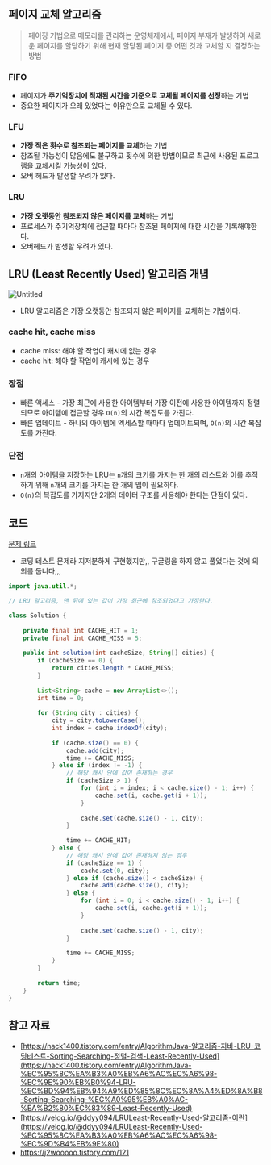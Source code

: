 ## 페이지 교체 알고리즘

> 페이징 기법으로 메모리를 관리하는 운영체제에서, 페이지 부재가 발생하여 새로운 페이지를 할당하기 위해 현재 할당된 페이지 중 어떤 것과 교체할 지 결정하는 방법
> 

### FIFO

- 페이지가 **주기억장치에 적재된 시간을 기준으로 교체될 페이지를 선정**하는 기법
- 중요한 페이지가 오래 있었다는 이유만으로 교체될 수 있다.

### LFU

- **가장 적은 횟수로 참조되는 페이지를 교체**하는 기법
- 참조될 가능성이 많음에도 불구하고 횟수에 의한 방법이므로 최근에 사용된 프로그램을 교체시킬 가능성이 있다.
- 오버 헤드가 발생할 우려가 있다.

### LRU

- **가장 오랫동안 참조되지 않은 페이지를 교체**하는 기법
- 프로세스가 주기억장치에 접근할 때마다 참조된 페이지에 대한 시간을 기록해야한다.
- 오버헤드가 발생할 우려가 있다.

## LRU (Least Recently Used) 알고리즘 개념

![Untitled](https://img1.daumcdn.net/thumb/R1280x0/?scode=mtistory2&fname=https%3A%2F%2Ft1.daumcdn.net%2Fcfile%2Ftistory%2F998933375C7F78A428)

- LRU 알고리즘은 가장 오랫동안 참조되지 않은 페이지를 교체하는 기법이다.

### cache hit, cache miss

- cache miss: 해야 할 작업이 캐시에 없는 경우
- cache hit: 해야 할 작업이 캐시에 있는 경우

### 장점

- 빠른 액세스 - 가장 최근에 사용한 아이템부터 가장 이전에 사용한 아이템까지 정렬되므로 아이템에 접근할 경우 `O(n)`의 시간 복잡도를 가진다.
- 빠른 업데이트 - 하나의 아이템에 엑세스할 때마다 업데이트되며, `O(n)`의 시간 복잡도를 가진다.

### 단점

- `n`개의 아이템을 저장하는 LRU는 `n`개의 크기를 가지는 한 개의 리스트와 이를 추적하기 위해 `n`개의 크기를 가지는 한 개의 맵이 필요하다.
- `O(n)`의 복잡도를 가지지만 2개의 데이터 구조를 사용해야 한다는 단점이 있다.

## 코드

[문제 링크](https://school.programmers.co.kr/learn/courses/30/lessons/17680)

- 코딩 테스트 문제라 지저분하게 구현했지만,, 구글링을 하지 않고 풀었다는 것에 의의를 둡니다,,,

```java
import java.util.*;

// LRU 알고리즘, 맨 뒤에 있는 값이 가장 최근에 참조되었다고 가정한다.

class Solution {
    
    private final int CACHE_HIT = 1;
    private final int CACHE_MISS = 5;
    
    public int solution(int cacheSize, String[] cities) {
        if (cacheSize == 0) {
            return cities.length * CACHE_MISS;
        }
        
        List<String> cache = new ArrayList<>();
        int time = 0;
        
        for (String city : cities) {
            city = city.toLowerCase();
            int index = cache.indexOf(city);
            
            if (cache.size() == 0) {
                cache.add(city);
                time += CACHE_MISS;
            } else if (index != -1) {
                // 해당 캐시 안에 값이 존재하는 경우
                if (cacheSize > 1) {
                    for (int i = index; i < cache.size() - 1; i++) {
                        cache.set(i, cache.get(i + 1));
                    }
                    
                    cache.set(cache.size() - 1, city);
                }
                
                time += CACHE_HIT;
            } else {
                // 해당 캐시 안에 값이 존재하지 않는 경우
                if (cacheSize == 1) {
                    cache.set(0, city);
                } else if (cache.size() < cacheSize) {
                    cache.add(cache.size(), city);
                } else {
                    for (int i = 0; i < cache.size() - 1; i++) {
                        cache.set(i, cache.get(i + 1));
                    }
                    
                    cache.set(cache.size() - 1, city);
                }
                
                time += CACHE_MISS;
            }
        }
        
        return time;
    }
}
```

## 참고 자료

- [https://nack1400.tistory.com/entry/AlgorithmJava-알고리즘-자바-LRU-코딩테스트-Sorting-Searching-정렬-검색-Least-Recently-Used](https://nack1400.tistory.com/entry/AlgorithmJava-%EC%95%8C%EA%B3%A0%EB%A6%AC%EC%A6%98-%EC%9E%90%EB%B0%94-LRU-%EC%BD%94%EB%94%A9%ED%85%8C%EC%8A%A4%ED%8A%B8-Sorting-Searching-%EC%A0%95%EB%A0%AC-%EA%B2%80%EC%83%89-Least-Recently-Used)
- [https://velog.io/@ddyy094/LRULeast-Recently-Used-알고리즘-이란](https://velog.io/@ddyy094/LRULeast-Recently-Used-%EC%95%8C%EA%B3%A0%EB%A6%AC%EC%A6%98-%EC%9D%B4%EB%9E%80)
- https://j2wooooo.tistory.com/121
